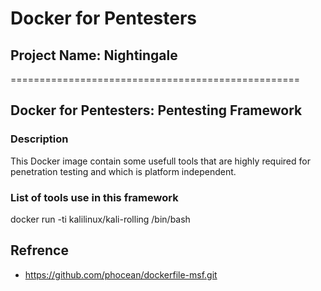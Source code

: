 # Docker for Pentesters
## Project Name: Nightingale
==================================================
## Docker for Pentesters: Pentesting Framework 

### Description
This Docker image contain some usefull tools that are highly required for penetration testing and which is platform independent.

### List of tools use in this framework
docker run -ti kalilinux/kali-rolling /bin/bash



## Refrence 
- https://github.com/phocean/dockerfile-msf.git